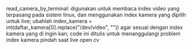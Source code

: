 read_camera_by_terminal: digunakan untuk membaca index video yang terpasang pada sistem linux, dan menggunakan index kamera yang dipilih untuk live;
ubahlah index_kamera = int(daftar_kamera[0].replace("/dev/video", "")) agar sesuai dengan index kamera yang di ingin kan;
code ini ditulis untuk menanggulangi problem index kamera pindah saat live open cv